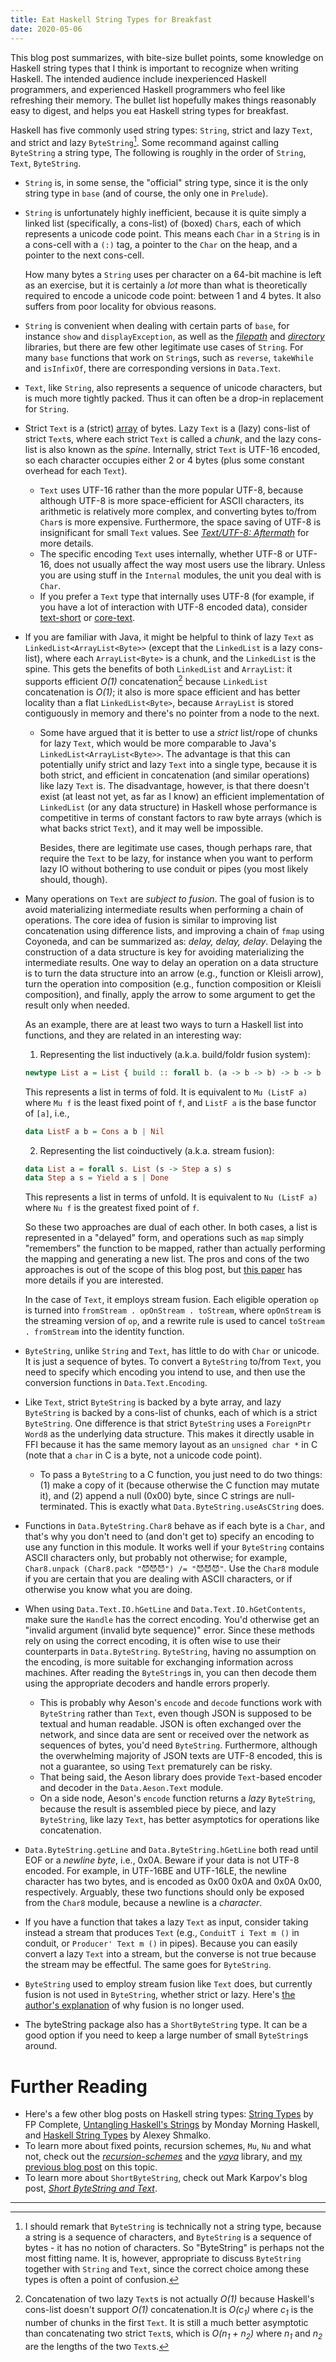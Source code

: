 ```yaml
---
title: Eat Haskell String Types for Breakfast
date: 2020-05-06
---
```


This blog post summarizes, with bite-size bullet points, some knowledge on Haskell string types that I think is important to
recognize when writing Haskell. The intended audience include inexperienced Haskell programmers, and
experienced Haskell programmers who feel like refreshing their memory. The bullet list hopefully makes things reasonably
easy to digest, and helps you eat Haskell string types for breakfast.

Haskell has five commonly used string types: `String`, strict and lazy `Text`, and strict and lazy `ByteString`[^1]. Some recommand
against calling `ByteString` a string type, The following is
roughly in the order of `String`, `Text`, `ByteString`.

- `String` is, in some sense, the "official" string type, since it is the only string type in `base` (and of course,
the only one in `Prelude`).

- `String` is unfortunately highly inefficient, because it is quite simply a linked list (specifically, a cons-list)
of (boxed) `Char`s, each of which represents a unicode code point.
This means each `Char` in a `String` is in a cons-cell with a `(:)` tag, a pointer to the `Char` on the heap, and a pointer
to the next cons-cell.

  How many bytes a `String` uses per character on a 64-bit machine is left as an exercise, but it is certainly a _lot_ more than
  what is theoretically required to encode a unicode code point: between 1 and 4 bytes. It also suffers
  from poor locality for obvious reasons.

- `String` is convenient when dealing with certain parts of `base`, for instance `show` and `displayException`, as well as the
  [_filepath_](https://hackage.haskell.org/package/filepath) and [_directory_](https://hackage.haskell.org/package/directory) libraries,
  but there are few other legitimate use cases of `String`. For many `base` functions
  that work on `String`s, such as `reverse`, `takeWhile` and `isInfixOf`, there are corresponding versions in `Data.Text`.

- `Text`, like `String`, also represents a sequence of unicode characters, but is much more tightly packed. Thus it can
often be a drop-in replacement for `String`.

- Strict `Text` is a (strict) [array](http://hackage.haskell.org/package/text/docs/Data-Text-Array.html) of bytes. Lazy `Text`
is a (lazy) cons-list of strict `Text`s, where each strict `Text` is called a _chunk_, and the lazy cons-list is also
known as the _spine_. Internally, strict `Text` is UTF-16 encoded, so each
character occupies either 2 or 4 bytes (plus some constant overhead for each `Text`).
  - `Text` uses UTF-16 rather than the more popular UTF-8, because although UTF-8 is more space-efficient for ASCII
  characters, its arithmetic is relatively more complex, and converting bytes to/from `Char`s is more expensive.
  Furthermore, the space saving of UTF-8 is insignificant for small `Text` values.
  See [_Text/UTF-8: Aftermath_](https://jaspervdj.be/posts/2011-08-19-text-utf8-the-aftermath.html) for more details.
  - The specific encoding `Text` uses internally, whether UTF-8 or UTF-16, does not usually affect the way most users use the library.
  Unless you are using stuff in the `Internal` modules, the unit you deal with is `Char`.
  - If you prefer a `Text` type that internally uses UTF-8 (for example, if you have a lot of interaction with UTF-8 encoded data),
  consider [text-short](https://hackage.haskell.org/package/text-short)
  or [core-text](https://hackage.haskell.org/package/core-text).

- If you are familiar with Java, it might be helpful to think of lazy `Text` as `LinkedList<ArrayList<Byte>>` (except that the
`LinkedList` is a lazy cons-list), where each `ArrayList<Byte>` is a chunk, and the `LinkedList` is the spine.
This gets the benefits of both `LinkedList` and `ArrayList`: it supports efficient _O(1)_ concatenation[^2] because `LinkedList`
concatenation is _O(1)_; it also is more space efficient and has better locality
than a flat `LinkedList<Byte>`, because `ArrayList` is stored contiguously in memory
and there's no pointer from a node to the next.

  - Some have argued that it is better to use a _strict_ list/rope of chunks for lazy `Text`, which would be more comparable to
  Java's `LinkedList<ArrayList<Byte>>`. The advantage is that this can potentially unify strict and lazy `Text` into
  a single type, because it is both strict, and efficient in concatenation (and similar operations) like lazy
  `Text` is. The disadvantage, however, is that there doesn't exist (at least not yet, as far as I know) an efficient
  implementation of `LinkedList` (or any data structure) in Haskell whose performance is competitive in terms of constant factors
  to raw byte arrays (which is what backs strict `Text`), and it may well be impossible.

    Besides, there are legitimate use cases, though perhaps rare, that require the `Text` to be lazy, for instance
    when you want to perform lazy IO without bothering to use conduit or pipes (you most likely should, though).

- Many operations on `Text` are _subject to fusion_. The goal of fusion is to avoid materializing intermediate results when performing
  a chain of operations. The core idea of fusion is similar to improving list concatenation
  using difference lists, and improving a chain of `fmap` using Coyoneda, and can be summarized as: _delay, delay, delay_. Delaying the
  construction of a data structure is key for avoiding materializing the intermediate results. One way to
  delay an operation on a data structure is to turn the data structure into an arrow (e.g., function or Kleisli arrow), turn the
  operation into composition (e.g., function composition or Kleisli composition), and finally, apply the arrow to some argument to get the result only when needed.

  As an example, there are at least two ways to turn a Haskell list into functions, and they are related in an interesting way:

  1. Representing the list inductively (a.k.a. build/foldr fusion system):
  ```haskell
  newtype List a = List { build :: forall b. (a -> b -> b) -> b -> b }
  ```
  This represents a list in terms of fold. It is equivalent to `Mu (ListF a)` where `Mu f` is the least fixed
  point of `f`, and `ListF a` is the base functor of `[a]`, i.e.,
  ```haskell
  data ListF a b = Cons a b | Nil
  ```

  2. Representing the list coinductively (a.k.a. stream fusion):
  ```haskell
  data List a = forall s. List (s -> Step a s) s
  data Step a s = Yield a s | Done
  ```
  This represents a list in terms of unfold. It is equivalent to `Nu (ListF a)` where `Nu f` is the greatest fixed point
  of `f`.

  So these two approaches are dual of each other. In both cases, a list is represented in a "delayed" form,
  and operations such as `map` simply "remembers" the function
  to be mapped, rather than actually performing the mapping and generating a new list. The pros and cons of the two
  approaches is out of the scope of this blog post, but [this paper](http://fun.cs.tufts.edu/stream-fusion.pdf) has more details
  if you are interested.

  In the case of `Text`, it employs stream fusion. Each eligible operation `op` is turned into `fromStream . opOnStream . toStream`,
  where `opOnStream` is the streaming version of `op`, and a rewrite rule is used to cancel
  `toStream . fromStream` into the identity function.

- `ByteString`, unlike `String` and `Text`, has little to do with `Char` or unicode. It is just a sequence of bytes.
To convert a `ByteString` to/from `Text`, you need to specify which encoding you intend to use, and then
use the conversion functions in `Data.Text.Encoding`.

- Like `Text`, strict `ByteString` is backed by a byte array, and lazy `ByteString` is backed by a cons-list of chunks, each
of which is a strict `ByteString`. One difference is that strict `ByteString` uses a `ForeignPtr Word8` as the
underlying data structure. This makes it directly usable in FFI because it has the same memory layout as
an `unsigned char *` in C (note that a `char` in C is a byte, not a unicode code point).
  - To pass a `ByteString` to a C function, you just need to do two things: (1) make a copy of it (because otherwise the C function may
  mutate it), and (2) append a null (0x00) byte, since C strings are null-terminated. This is exactly what `Data.ByteString.useAsCString` does.

- Functions in `Data.ByteString.Char8` behave as if each byte is a `Char`, and that's why you
don't need to (and don't get to) specify an encoding to use any function in this module. It works well if your `ByteString` contains ASCII
characters only, but probably not otherwise; for example, `Char8.unpack (Char8.pack "😈😈😈") /= "😈😈😈"`. Use the `Char8` module
if you are certain that you are dealing with ASCII characters, or if otherwise you know what you are doing.

- When using `Data.Text.IO.hGetLine` and `Data.Text.IO.hGetContents`, make sure the `Handle` has the correct encoding. You'd otherwise get
an "invalid argument (invalid byte sequence)" error. Since these methods rely on using the correct encoding, it is often wise to use their counterparts
in `Data.ByteString`. `ByteString`, having no assumption on the encoding, is more suitable for exchanging information across machines. After reading
the `ByteString`s in, you can then decode them using the appropriate decoders and handle errors properly.
  - This is probably why Aeson's `encode` and `decode` functions work with `ByteString` rather than `Text`, even though JSON is supposed
    to be textual and human readable. JSON is often exchanged over the network, and since data are sent or received over the network as
	sequences of bytes, you'd need `ByteString`. Furthermore, although the overwhelming majority of JSON texts are UTF-8 encoded, this is not a guarantee,
	so using `Text` prematurely can be risky.
  - That being said, the Aeson library does provide `Text`-based encoder and decoder in the `Data.Aeson.Text` module.
  - On a side node, Aeson's `encode` function returns a _lazy_ `ByteString`, because the result is assembled piece by piece, and
    lazy `ByteString`, like lazy `Text`, has better asymptotics for operations like concatenation.

- `Data.ByteString.getLine` and `Data.ByteString.hGetLine` both read until EOF or a _newline byte_, i.e., 0x0A. Beware if your data
is not UTF-8 encoded. For example, in UTF-16BE and UTF-16LE, the newline character has two bytes, and is encoded
as 0x00 0x0A and 0x0A 0x00, respectively. Arguably, these two functions should only be exposed from the `Char8` module, because a newline
is a _character_.

- If you have a function that takes a lazy `Text` as input, consider taking instead
a stream that produces `Text` (e.g., `ConduitT i Text m ()` in conduit, or `Producer' Text m ()` in pipes). Because you can easily
convert a lazy `Text` into a stream, but the converse is not true because the stream may be effectful. The same goes for `ByteString`.

- `ByteString` used to employ stream fusion like `Text` does, but currently fusion is not used in `ByteString`, whether
strict or lazy. Here's [the author's explanation](https://github.com/haskell/bytestring/issues/81#issuecomment-244082219)
of why fusion is no longer used.

- The byteString package also has a `ShortByteString` type. It can be a good option if you need to keep a large number of small `ByteString`s around.

# Further Reading

- Here's a few other blog posts on Haskell string types: [String Types](https://tech.fpcomplete.com/haskell/tutorial/string-types) by FP Complete,
  [Untangling Haskell's Strings](https://mmhaskell.com/blog/2017/5/15/untangling-haskells-strings) by Monday Morning Haskell, and
  [Haskell String Types](https://www.alexeyshmalko.com/2015/haskell-string-types/) by Alexey Shmalko.
- To learn more about fixed points, recursion schemes, `Mu`, `Nu` and what not, check out the [_recursion-schemes_](https://hackage.haskell.org/package/recursion-schemes)
  and the [_yaya_](https://hackage.haskell.org/package/yaya) library, and [my previous blog post](https://free.cofree.io/2019/08/21/mu-nu/) on this topic.
- To learn more about `ShortByteString`, check out Mark Karpov's blog post, [_Short ByteString and Text_](https://markkarpov.com/post/short-bs-and-text.html).

---

[^1]: I should remark that `ByteString` is technically not a string type, because a string is a sequence of characters, and `ByteString` is a sequence of bytes - it has no notion of characters. So "ByteString" is perhaps not the most fitting name. It is, however, appropriate to discuss `ByteString` together with `String` and `Text`, since the correct choice among these types is often a point of confusion.

[^2]: Concatenation of two lazy `Text`s is not actually _O(1)_ because Haskell's cons-list doesn't support _O(1)_ concatenation.It is _O(c<sub>1</sub>)_ where _c<sub>1</sub>_ is the number of chunks in the first `Text`. It is still a much better asymptotic than concatenating two strict `Text`s, which is _O(n<sub>1</sub> + n<sub>2</sub>)_ where _n<sub>1</sub>_ and _n<sub>2</sub>_ are the lengths of the two `Text`s.
